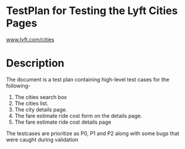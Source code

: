 # TestPlan for Testing the Lyft Cities Pages
www.lyft.com/cities

# Description

The document is a test plan containing high-level test cases for the following-
1. The cities search box
2. The cities list.
3. The city details page.
4. The fare estimate ride cost form on the details page.
5. The fare estimate ride cost details page

The testcases are prioritize as P0, P1 and P2 along with some bugs that were caught during validation
